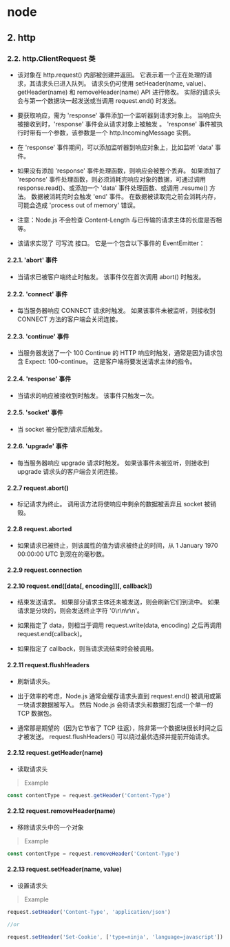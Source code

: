 # node

## 2. http

### 2.2. http.ClientRequest 类

- 该对象在 http.request() 内部被创建并返回。 它表示着一个正在处理的请求，其请求头已进入队列。 请求头仍可使用 setHeader(name, value)、getHeader(name) 和 removeHeader(name) API 进行修改。 实际的请求头会与第一个数据块一起发送或当调用 request.end() 时发送。

- 要获取响应，需为 'response' 事件添加一个监听器到请求对象上。 当响应头被接收到时，'response' 事件会从请求对象上被触发 。 'response' 事件被执行时带有一个参数，该参数是一个 http.IncomingMessage 实例。
  
- 在 'response' 事件期间，可以添加监听器到响应对象上，比如监听 'data' 事件。
  
- 如果没有添加 'response' 事件处理函数，则响应会被整个丢弃。 如果添加了 'response' 事件处理函数，则必须消耗完响应对象的数据，可通过调用 response.read()、或添加一个 'data' 事件处理函数、或调用 .resume() 方法。 数据被消耗完时会触发 'end' 事件。 在数据被读取完之前会消耗内存，可能会造成 'process out of memory' 错误。
  
- 注意：Node.js 不会检查 Content-Length 与已传输的请求主体的长度是否相等。
  
- 该请求实现了 可写流 接口。 它是一个包含以下事件的 EventEmitter：
  
#### 2.2.1. 'abort' 事件

- 当请求已被客户端终止时触发。 该事件仅在首次调用 abort() 时触发。
  
#### 2.2.2. 'connect' 事件

- 每当服务器响应 CONNECT 请求时触发。 如果该事件未被监听，则接收到 CONNECT 方法的客户端会关闭连接。
  
#### 2.2.3. 'continue' 事件

- 当服务器发送了一个 100 Continue 的 HTTP 响应时触发，通常是因为请求包含 Expect: 100-continue。 这是客户端将要发送请求主体的指令。

#### 2.2.4. 'response' 事件

- 当请求的响应被接收到时触发。 该事件只触发一次。

#### 2.2.5. 'socket' 事件

- 当 socket 被分配到请求后触发。
  
#### 2.2.6. 'upgrade' 事件

- 每当服务器响应 upgrade 请求时触发。 如果该事件未被监听，则接收到 upgrade 请求头的客户端会关闭连接。

#### 2.2.7 request.abort()

- 标记请求为终止。 调用该方法将使响应中剩余的数据被丢弃且 socket 被销毁。
  
#### 2.2.8 request.aborted

- 如果请求已被终止，则该属性的值为请求被终止的时间，从 1 January 1970 00:00:00 UTC 到现在的毫秒数。

#### 2.2.9 request.connection

#### 2.2.10 request.end([data[, encoding]][, callback])

- 结束发送请求。 如果部分请求主体还未被发送，则会刷新它们到流中。 如果请求是分块的，则会发送终止字符 '0\r\n\r\n'。
  
- 如果指定了 data，则相当于调用 request.write(data, encoding) 之后再调用 request.end(callback)。
  
- 如果指定了 callback，则当请求流结束时会被调用。
  
#### 2.2.11 request.flushHeaders

- 刷新请求头。

- 出于效率的考虑，Node.js 通常会缓存请求头直到 request.end() 被调用或第一块请求数据被写入。 然后 Node.js 会将请求头和数据打包成一个单一的 TCP 数据包。

- 通常那是期望的（因为它节省了 TCP 往返），除非第一个数据块很长时间之后才被发送。 request.flushHeaders() 可以绕过最优选择并提前开始请求。

#### 2.2.12 request.getHeader(name)

- 读取请求头

> Example

```js
const contentType = request.getHeader('Content-Type')
```

#### 2.2.12 request.removeHeader(name)

- 移除请求头中的一个对象

> Example

```js
const contentType = request.removeHeader('Content-Type')
```

#### 2.2.13 request.setHeader(name, value)

- 设置请求头

> Example

```js
request.setHeader('Content-Type', 'application/json')

//or

request.setHeader('Set-Cookie', ['type=ninja', 'language=javascript'])
```







